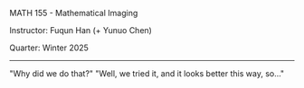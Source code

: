 MATH 155 - Mathematical Imaging

Instructor: Fuqun Han (+ Yunuo Chen)

Quarter: Winter 2025

---

"Why did we do that?"
"Well, we tried it, and it looks better this way, so..."
